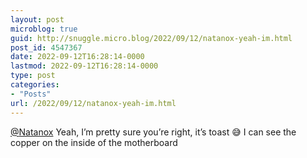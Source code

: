 ```yaml
---
layout: post
microblog: true
guid: http://snuggle.micro.blog/2022/09/12/natanox-yeah-im.html
post_id: 4547367
date: 2022-09-12T16:28:14-0000
lastmod: 2022-09-12T16:28:14-0000
type: post
categories:
- "Posts"
url: /2022/09/12/natanox-yeah-im.html
---
```

<p><span class="h-card" translate="no"><a href="https://chaos.social/@Natanox" class="u-url mention">@<span>Natanox</span></a></span> Yeah, I’m pretty sure you’re right, it’s toast 😅 I can see the copper on the inside of the motherboard</p>

